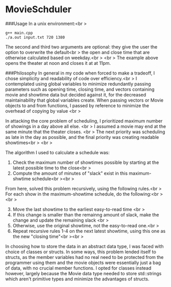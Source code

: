 # MovieSchduler

###Usage
In a unix environment:<br \> 

```
g++ main.cpp
./a.out input.txt 720 1380
```
The second and third two arguments are optional: they give the user the option to overwrite the default<br \> 
the open and close time that are otherwise calculated based on weekday.<br \> <br \> 
The example above opens the theater at noon and closes it at at 11pm.


###Philosophy
In general in my code when forced to make a tradeoff, I chose simplicity and readability of code over efficiency.<br \>
I contemplated using global variables to minimize redundantly passing parameters such as opening time, closing time, and vectors containing 
movie and showtime data but decided against it, for the decreased maintainability that global variables create. When passing vectors or Movie
objects to and from functions, I passed by reference to minimize the overhead of copying by value <br \>

In attacking the core problem of scheduling, I prioritized maximum number of showings in a day above all else. <br \>
I assumed a movie may end at the same minute that the theater closes. <br \>
The next priority was scheduling as late in the day as possible, and the final priority was creating readable showtimes<br \> <br \> 



The algorithm I used to calculate a schedule was:

1. Check the maximum number of showtimes possible by starting at the latest possible time to the close<br \>
2. Compute the amount of minutes of "slack" exist in this maximum-shwtime schedule<br \><br \>

From here, solved this problem recursively, using the following rules.<br \>
For each show in the maximum-showtime schedule, do the following:<br \><br \>
 
 3. Move the last showtime to the earliest easy-to-read time <br \>
 4. If this change is smaller than the remainng amount of slack, make the change and update the remaining slack <br \>
 5. Otherwise, use the original showtime, not the easy-to-read one.<br \>
 6. Repeat recursive rules 1-4 on the next latest showtime, using this one as the new "closing time"<br \><br \>

In choosing how to store the data in an abstract data type, I was faced with choice of classes or structs. 
In some ways, this problem lended itself to structs, as the member variables had no real need to be protected from the programmer using them
and the movie objects were essentially just a bag of data, with no crucial member functions. I opted for classes instead however,
largely because the Movie data type needed to store std::strings which aren't primitive types and minimize the advantages of structs.
